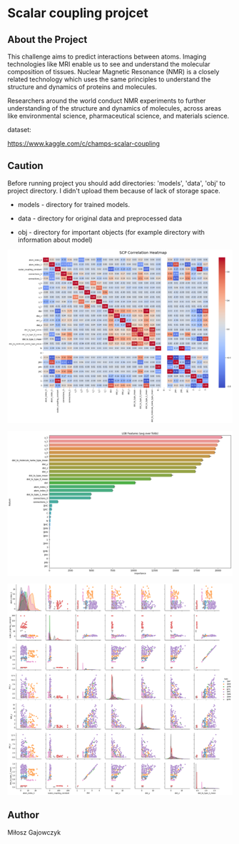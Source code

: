 # Scalar coupling projcet

## About the Project
This challenge aims to predict interactions between atoms.
Imaging technologies like MRI enable us to see and 
understand the molecular composition of tissues. 
Nuclear Magnetic Resonance (NMR) is a closely 
related technology which uses the same principles 
to understand the structure and dynamics of proteins and molecules.

Researchers around the world conduct NMR experiments to 
further understanding of the structure and dynamics of molecules,
across areas like environmental science, pharmaceutical science, and materials science.

dataset:

https://www.kaggle.com/c/champs-scalar-coupling

## Caution
Before running project you should add directories: 'models', 'data', 'obj' to project 
directory. I didn't upload them because of lack of storage space. 

* models - directory for trained models.

* data - directory for original data and preprocessed data

* obj - directory for important objects (for example directory with information about model)


<p align="center">
  <img src="s1.png">
</p>

<p align="center">
  <img src="s2.png">
</p>

<p align="center">
  <img src="s3.png">
</p>


## Author
Miłosz Gajowczyk




